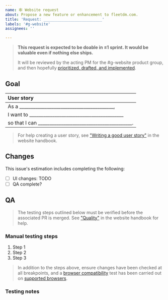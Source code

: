 ```yaml
---
name: 🕸️ Website request
about: Propose a new feature or enhancement to fleetdm.com.
title: 'Request: __________________________'
labels: '#g-website'
assignees: ''

---
```


> **This request is expected to be doable in ≤1 sprint. It would be valuable even if nothing else ships.**
> 
> It will be reviewed by the acting PM for the #g-website product group, and then hopefully [prioritized, drafted, and implemented](https://fleetdm.com/handbook/company/development-groups#making-changes).

## Goal

<!-- Describe the desired outcome.-->

| User story  |
|:---------------------------------------------------------------------------|
| As a _________________________________________,
| I want to _________________________________________
| so that I can _________________________________________.

>For help creating a user story, see ["Writing a good user story"](https://fleetdm.com/handbook/company/development-groups#writing-a-good-user-story) in the website handbook.

## Changes

This issue's estimation includes completing the following:
- [ ] UI changes: TODO
- [ ] QA complete?

## QA

>The testing steps outlined below must be verified before the associated PR is merged. See ["Quality"](https://fleetdm.com/handbook/marketing/website-handbook#quality) in the website handbook for help.

### Manual testing steps
<!-- 
Add detailed manual testing steps for all affected user flows. 
-->

1. Step 1
2. Step 2
3. Step 3

>In addition to the steps above, ensure changes have been checked at all breakpoints, and a [browser compatibility](https://fleetdm.com/handbook/marketing/website-handbook#browser-compatibility) test has been carried out on [supported browsers](https://fleetdm.com/docs/using-fleet/supported-browsers).

### Testing notes
<!-- Any additional testing notes relevant to this story or tools required for testing. -->

